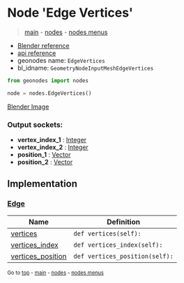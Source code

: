 # Node 'Edge Vertices'

> [main](../structure.md) - [nodes](nodes.md) - [nodes menus](nodes_menus.md)

- [Blender reference](https://docs.blender.org/manual/en/latest/modeling/geometry_nodes/mesh/edge_vertices.html)
- [api reference](https://docs.blender.org/api/current/bpy.types.GeometryNodeInputMeshEdgeVertices.html)
- geonodes name: `EdgeVertices`
- bl_idname: `GeometryNodeInputMeshEdgeVertices`

```python
from geonodes import nodes

node = nodes.EdgeVertices()
```

[Blender Image](self.node_image_ref)

### Output sockets:

- **vertex_index_1** : [Integer](Integer.md)
- **vertex_index_2** : [Integer](Integer.md)
- **position_1** : [Vector](Vector.md)
- **position_2** : [Vector](Vector.md)

## Implementation

### [Edge](Edge.md)

| Name | Definition |
|------|------------|
 | [vertices](Edge.md#vertices-property) | `def vertices(self):` |
 | [vertices_index](Edge.md#vertices_index-property) | `def vertices_index(self):` |
 | [vertices_position](Edge.md#vertices_position-property) | `def vertices_position(self):` |

<sub>Go to [top](#node-Edge-Vertices) - [main](../structure.md) - [nodes](nodes.md) - [nodes menus](nodes_menus.md)</sub>

